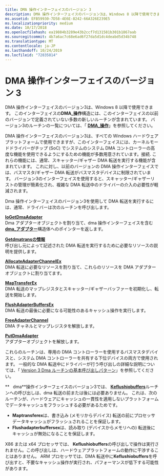 ```yaml
---
title: DMA 操作インターフェイスのバージョン 3
description: DMA 操作インターフェイスのバージョン3は、Windows 8 以降で使用できます。
ms.assetid: EFB59930-7D58-4E6E-8242-66A326E239E5
ms.localizationpriority: medium
ms.date: 10/17/2018
ms.openlocfilehash: ea19884b3289e43b2ccf7d131581b301b1867aab
ms.sourcegitcommit: 4b7a6ac7c68e6ad6f27da5d1dc4deabd5d34b748
ms.translationtype: MT
ms.contentlocale: ja-JP
ms.lasthandoff: 10/24/2019
ms.locfileid: "72835814"
---
```

# <a name="version-3-of-the-dma-operations-interface"></a>DMA 操作インターフェイスのバージョン 3


DMA 操作インターフェイスのバージョン3は、Windows 8 以降で使用できます。 このインターフェイスの**DMA\_操作**構造には、このインターフェイスの以前のバージョンで定義されていない多数の新しいルーチンが含まれています。 バージョン3のルーチンの一覧については、「 [**DMA\_操作**](https://docs.microsoft.com/windows-hardware/drivers/ddi/wdm/ns-wdm-_dma_operations)」を参照してください。

DMA 操作インターフェイスのバージョン3は、すべての Windows ハードウェアプラットフォームで使用できますが、このインターフェイスには、カーネルモードドライバーがチップ (SoC) でシステムのシステム DMA コントローラーの高度な機能を使用できるようにするための機能が多数用意されています。接続. これらの機能には、通常、スキャッター/ギャザー DMA 転送を実行する機能が含まれています。 これに対し、以前のバージョンの DMA 操作インターフェイスでは、バスマスタ/ギャザー DMA 転送がバスマスタデバイスに制限されています。 バージョン3のインターフェイスを使用すると、スキャッター/ギャザーリストの管理が簡素化され、複雑な DMA 転送中のドライバーの介入の必要性が軽減されます。

Dma 操作インターフェイスのバージョン3を使用して DMA 転送を実行するには、通常、ドライバーは次のルーチンを呼び出します。

<a href="" id="iogetdmaadapter"></a>[**IoGetDmaAdapter**](https://docs.microsoft.com/windows-hardware/drivers/ddi/wdm/nf-wdm-iogetdmaadapter)  
Dma アダプターオブジェクトを割り当て、dma 操作インターフェイスを含む[**dma\_アダプター**](https://docs.microsoft.com/windows-hardware/drivers/ddi/wdm/ns-wdm-_dma_adapter)構造体へのポインターを返します。

<a href="" id="getdmatransferinfo"></a>[**Getdmatransの情報**](https://docs.microsoft.com/windows-hardware/drivers/ddi/wdm/nc-wdm-pget_dma_transfer_info)  
呼び出し元によって記述された DMA 転送を実行するために必要なリソースの説明を提供します。

<a href="" id="allocateadapterchannelex"></a>[**AllocateAdapterChannelEx**](https://docs.microsoft.com/windows-hardware/drivers/ddi/wdm/nc-wdm-pallocate_adapter_channel_ex)  
DMA 転送に必要なリソースを割り当て、これらのリソースを DMA アダプターオブジェクトに割り当てます。

<a href="" id="maptransferex"></a>[**MapTransferEx**](https://docs.microsoft.com/windows-hardware/drivers/ddi/wdm/nc-wdm-pmap_transfer_ex)  
DMA 転送のマップレジスタとスキャッター/ギャザーバッファーを初期化し、転送を開始します。

<a href="" id="flushadapterbuffersex"></a>[**FlushAdapterBuffersEx**](https://docs.microsoft.com/windows-hardware/drivers/ddi/wdm/nc-wdm-pflush_adapter_buffers_ex)  
DMA 転送の最後に必要になる可能性のあるキャッシュ操作を実行します。

<a href="" id="freeadapterchannel"></a>[**FreeAdapterChannel**](https://docs.microsoft.com/windows-hardware/drivers/ddi/wdm/nc-wdm-pfree_adapter_channel)  
DMA チャネルとマップレジスタを解放します。

<a href="" id="putdmaadapter"></a>[**PutDmaAdapter**](https://docs.microsoft.com/windows-hardware/drivers/ddi/wdm/nc-wdm-pput_dma_adapter)  
アダプターオブジェクトを解放します。

これらのルーチンは、専用の DMA コントローラーを使用するバスマスタデバイスと、システム DMA コントローラーを共有する下位デバイスの両方で使用されます。 一般的な DMA 転送中にドライバーが行う呼び出しの詳細な説明については、「 [Version 3 Dma ルーチンの基本呼び出しパターン](basic-calling-pattern-for-version-3-dma-routines.md)」を参照してください。

**   dma**操作インターフェイスのバージョン3では、 [**Keflushiobuffers**](https://docs.microsoft.com/windows-hardware/drivers/ddi/wdm/nf-wdm-keflushiobuffers)ルーチンへの呼び出しは、dma 転送の前または後には必要ありません。 これは、次のルーチンが、ハードウェアにキャッシュの一貫性を適用しないプラットフォームでデータキャッシュをフラッシュする必要があるためです。

-   **Maptransferex**は、書き込み (メモリからデバイス) 転送の前にプロセッサデータキャッシュがフラッシュされることを保証します。
-   **Flushadapterbuffersex**は、読み取り (デバイスからメモリへの) 転送後にキャッシュが無効になることを保証します。

X86 または x64 プロセッサでは、 **Keflushiobuffers**の呼び出しで操作は実行されません。この呼び出しは、ハードウェアプラットフォームの動作に干渉することはありません。 ARM プロセッサでは、DMA 転送中に**Keflushiobuffers**を呼び出すと、不要なキャッシュ操作が実行され、パフォーマンスが低下する可能性があります。

 

 

 




